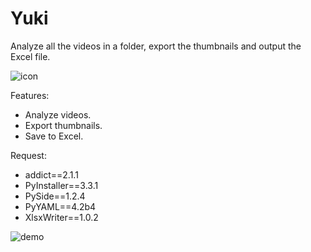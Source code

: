 Yuki
====
Analyze all the videos in a folder,
export the thumbnails and output the Excel file.

![icon](https://github.com/loonghao/Yuki/blob/master/src/yuki/resources/images/yuki.png)

Features:
- Analyze videos.
- Export thumbnails.
- Save to Excel.

Request:
- addict==2.1.1
- PyInstaller==3.3.1
- PySide==1.2.4
- PyYAML==4.2b4
- XlsxWriter==1.0.2

![demo](https://user-images.githubusercontent.com/13111745/44737904-d0cc7500-ab25-11e8-8a71-dccb574b777f.gif)

